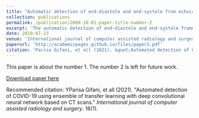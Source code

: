 ```yaml
---
title: "Automatic detection of end-diastole and end-systole from echocardiography images using manifold learning"
collection: publications
permalink: /publication/2009-10-01-paper-title-number-2
excerpt: 'The automatic detection of end-diastole and end-systole frames of echocardiography images is the first step for calculation of the ejection fraction, stroke volume and some other features related to heart motion abnormalities. In this paper, the manifold learning algorithm is applied on 2D echocardiography images to find out the relationship between the frames of one cycle of heart motion. By this approach the nonlinear embedded information in sequential images is represented in a two-dimensional manifold by the LLE algorithm and each image is depicted by a point on reconstructed manifold. There are three dense regions on the manifold which correspond to the three phases of cardiac cycle (isovolumetric contraction, isovolumetric relaxation, reduced filling), wherein there is no prominent change in ventricular volume. By the fact that the end-systolic and end-diastolic frames are in isovolumic phases of the cardiac cycle, the dense regions can be used to find these frames. By calculating the distance between consecutive points in the manifold, the isovolumic frames are mapped on the three minimums of the distance diagrams which were used to select the corresponding images. The minimum correlation between these images leads to detection of end-systole and end-diastole frames. The results on six healthy volunteers have been validated by an experienced echo cardiologist and depict the usefulness of the presented method.'
date: 2010-07-23
venue: 'International journal of computer assisted radiology and surgery'
paperurl: 'http://academicpages.github.io/files/paper1.pdf'
citation: 'Parisa Gifani, et all (2021). &quot;Automated detection of COVID-19 using ensemble of transfer learning with deep convolutional neural network based on CT scans.&quot; <i>International journal of computer assisted radiology and surgery</i>. 16(1).'
---
```

This paper is about the number 1. The number 2 is left for future work.

[Download paper here](http://academicpages.github.io/files/paper1.pdf)

Recommended citation: YParisa Gifani, et all (2021). "Automated detection of COVID-19 using ensemble of transfer learning with deep convolutional neural network based on CT scans." <i>International journal of computer assisted radiology and surgery</i>. 16(1).

